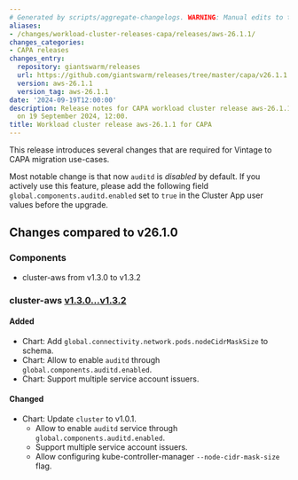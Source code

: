 ```yaml
---
# Generated by scripts/aggregate-changelogs. WARNING: Manual edits to this files will be overwritten.
aliases:
- /changes/workload-cluster-releases-capa/releases/aws-26.1.1/
changes_categories:
- CAPA releases
changes_entry:
  repository: giantswarm/releases
  url: https://github.com/giantswarm/releases/tree/master/capa/v26.1.1
  version: aws-26.1.1
  version_tag: aws-26.1.1
date: '2024-09-19T12:00:00'
description: Release notes for CAPA workload cluster release aws-26.1.1, published
  on 19 September 2024, 12:00.
title: Workload cluster release aws-26.1.1 for CAPA
---
```


This release introduces several changes that are required for Vintage to CAPA migration use-cases.

Most notable change is that now `auditd` is *disabled* by default. If you actively use this feature, please add the following field `global.components.auditd.enabled` set to `true` in the Cluster App user values before the upgrade.

## Changes compared to v26.1.0

### Components

- cluster-aws from v1.3.0 to v1.3.2

### cluster-aws [v1.3.0...v1.3.2](https://github.com/giantswarm/cluster-aws/compare/v1.3.0...v1.3.2)

#### Added

- Chart: Add `global.connectivity.network.pods.nodeCidrMaskSize` to schema.
- Chart: Allow to enable `auditd` through `global.components.auditd.enabled`.
- Chart: Support multiple service account issuers.

#### Changed

- Chart: Update `cluster` to v1.0.1.
  - Allow to enable `auditd` service through `global.components.auditd.enabled`.
  - Support multiple service account issuers.
  - Allow configuring kube-controller-manager `--node-cidr-mask-size` flag.
